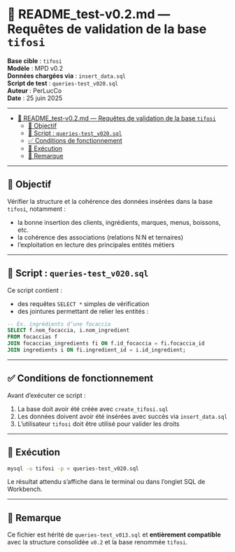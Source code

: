 # 🧪 README_test-v0.2.md — Requêtes de validation de la base `tifosi`

**Base cible** : `tifosi`  
**Modèle** : MPD v0.2  
**Données chargées via** : `insert_data.sql`  
**Script de test** : `queries-test_v020.sql`  
**Auteur** : PerLucCo  
**Date** : 25 juin 2025

---

- [🧪 README\_test-v0.2.md — Requêtes de validation de la base `tifosi`](#-readme_test-v02md--requêtes-de-validation-de-la-base-tifosi)
  - [🎯 Objectif](#-objectif)
  - [📄 Script : `queries-test_v020.sql`](#-script--queries-test_v020sql)
  - [✅ Conditions de fonctionnement](#-conditions-de-fonctionnement)
  - [🚀 Exécution](#-exécution)
  - [📘 Remarque](#-remarque)

---

## 🎯 Objectif

Vérifier la structure et la cohérence des données insérées dans la base `tifosi`, notamment :

- la bonne insertion des clients, ingrédients, marques, menus, boissons, etc.
- la cohérence des associations (relations N:N et ternaires)
- l’exploitation en lecture des principales entités métiers

---

## 📄 Script : `queries-test_v020.sql`

Ce script contient :

- des requêtes `SELECT *` simples de vérification
- des jointures permettant de relier les entités :

```sql
-- Ex. ingrédients d’une focaccia
SELECT f.nom_focaccia, i.nom_ingredient
FROM focaccias f
JOIN focaccias_ingredients fi ON f.id_focaccia = fi.focaccia_id
JOIN ingredients i ON fi.ingredient_id = i.id_ingredient;
```

---

## ✅ Conditions de fonctionnement

Avant d’exécuter ce script :

1. La base doit avoir été créée avec `create_tifosi.sql`
2. Les données doivent avoir été insérées avec succès via `insert_data.sql`
3. L’utilisateur `tifosi` doit être utilisé pour valider les droits

---

## 🚀 Exécution

```bash
mysql -u tifosi -p < queries-test_v020.sql
```

Le résultat attendu s’affiche dans le terminal ou dans l’onglet SQL de Workbench.

---

## 📘 Remarque

Ce fichier est hérité de `queries-test_v013.sql` et **entièrement compatible** avec la structure consolidée `v0.2` et la base renommée `tifosi`.
